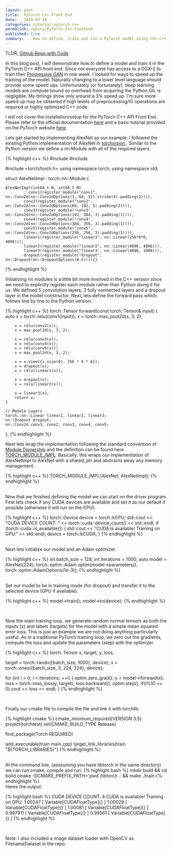 ```yaml
---
layout: post
title:  PyTorch C++ Front End
date:   2019-03-18
categories: tutorial pytorch c++
permalink: /posts/PyTorch-C++-Frontend
published: true
summary:    How to define, train and run a PyTorch model using the C++ frontend API.
---
```



TLDR; [Github Repo with Code](https://github.com/tebesu/pytorch-cpp-tutorial)

In this blog post, I will demonstrate how to define a model and train it in the PyTorch C++ API front end.
Since not everyone has access to a DGX-2 to train their [Progressive GAN](https://arxiv.org/abs/1710.10196) in one week.
I looked for ways to speed up the training of the model. Naturally changing to a lower level language should provide some speed ups.  Unfortunately (or fortunately), deep learning models are compute bound so overhead from acquiring the Python GIL is negligible. My timings show only around a 3% speed up. I'm sure more speed up may be obtained if high levels of preprocessing/IO operations are required or highly optimized C++ code.

I will not cover the installation/setup for the PyTorch C++ API Front End. Please refer to the official documentation [here](https://pytorch.org/cppdocs/installing.html) and a basic tutorial provided on the PyTorch website [here](https://pytorch.org/tutorials/advanced/cpp_frontend.html).


Lets get started by implementing AlexNet as our example. I followed the existing Python implementation of AlexNet in [torchvision ](https://github.com/pytorch/vision/blob/master/torchvision/models/alexnet.py). Similar to the Python version we define a nn.Module with all of the required layers.

<div class="small-spacer"></div>

{% highlight c++ %}
#include <iostream>
#include <vector>

#include <torch/torch.h>
using namespace torch;
using namespace std;

struct AlexNetImpl : torch::nn::Module {

    AlexNetImpl(int64_t N, int64_t M)
            : conv1(register_module("conv1", nn::Conv2d(nn::Conv2dOptions(3, 64, 11).stride(4).padding(2)))),
            conv2(register_module("conv2", nn::Conv2d(nn::Conv2dOptions(64, 192, 5).padding(2)))),
            conv3(register_module("conv3", nn::Conv2d(nn::Conv2dOptions(192, 384, 3).padding(1)))),
            conv4(register_module("conv4", nn::Conv2d(nn::Conv2dOptions(384, 256, 3).padding(1)))),
            conv5(register_module("conv5", nn::Conv2d(nn::Conv2dOptions(256, 256, 3).padding(1)))),
            linear1(register_module("linear1", nn::Linear(256*6*6, 4096))),
            linear2(register_module("linear2", nn::Linear(4096, 4096))),
            linear3(register_module("linear3", nn::Linear(4096, 1000))),
            dropout(register_module("dropout", nn::Dropout(nn::DropoutOptions(0.5)))){}
{% endhighlight %}

<div class="small-spacer"></div>
Initializing nn modules is a little bit more involved in the C++ version since we need to explicitly register each module rather than Python doing it for us. We defined 5 convolution layers, 3 fully connected layers and a dropout layer in the model constructor. Next, lets define the forward pass which follows line by line to the Python version.

<div class="small-spacer"></div>

{% highlight c++ %}
    torch::Tensor forward(const torch::Tensor& input) {
        auto x = torch::relu(conv1(input));
        x = torch::max_pool2d(x, 3, 2);

        x = relu(conv2(x));
        x = max_pool2d(x, 3, 2);

        x = relu(conv3(x));
        x = relu(conv4(x));
        x = relu(conv5(x));
        x = max_pool2d(x, 3, 2);

        x = x.view({x.size(0), 256 * 6 * 6});
        x = dropout(x);
        x = relu(linear1(x));

        x = dropout(x);
        x = relu(linear2(x));

        x = linear3(x);
        return x;
    }

    // Module Layers
    torch::nn::Linear linear1, linear2, linear3;
    nn::Dropout dropout;
    nn::Conv2d conv1, conv2, conv3, conv4, conv5;
};
{% endhighlight %}

<div class="small-spacer"></div>

Next lets wrap the implementation following the standard convention of [Module Ownership](https://pytorch.org/tutorials/advanced/cpp_frontend.html#module-ownership) and the definition can be found here [TORCH_MODULE_IMPL](https://github.com/pytorch/pytorch/blob/4bdaca827cc7b71b33210c0ed4f202540d6719f7/torch/csrc/api/include/torch/nn/pimpl.h#L195). Basically, this wraps our implementation of AlexNetImpl to AlexNet with a shared_ptr and abstracts away any memory management.

<div class="small-spacer"></div>

{% highlight c++ %}
TORCH_MODULE_IMPL(AlexNet, AlexNetImpl);
{% endhighlight %}


<br>
Now that we finished defining the model we can start on the driver program. First lets check if any CUDA devices are available and set it as our default if possible (otherwise it will run on the CPU).
<div class="small-spacer"></div>

{% highlight c++ %}
torch::Device device = torch::kCPU;
std::cout << "CUDA DEVICE COUNT: " << torch::cuda::device_count() << std::endl;
if (torch::cuda::is_available()) {
    std::cout << "CUDA is available! Training on GPU." << std::endl;
    device = torch::kCUDA;
}
{% endhighlight %}

<br>
Next lets initialize our model and an Adam optimizer.
<div class="small-spacer"></div>

{% highlight c++ %}
int batch_size = 128;
int iterations = 1000;
auto model = AlexNet(224);
torch::optim::Adam optim(model->parameters(), torch::optim::AdamOptions(1e-3));
{% endhighlight %}

<br>
Set our model to be in training mode (for dropout) and transfer it to the selected device (GPU if available).

<br>

{% highlight c++ %}
model->train();
model->to(device);
{% endhighlight %}

<br>

Now the main training loop, we generate random normal tensors as both the inputs (x) and labels (targets) for the model with a simple mean squared error loss. This is just an example we are not doing anything particularly useful. As in a traditional PyTorch training loop, we zero out the gradients, compute the loss and update the parameters (step) with the optimizer.

<div class="small-spacer"></div>
{% highlight c++ %}
torch::Tensor x, target, y, loss;

target = torch::randn({batch_size, 1000}, device);
x = torch::ones({batch_size, 3, 224, 224}, device);

for (int i = 0; i < iterations; ++i) {
    optim.zero_grad();
    y = model->forward(x);
    loss = torch::mse_loss(y, target);
    loss.backward();
    optim.step();
    if(i%10 == 0)
      cout << loss << endl;
}
{% endhighlight %}

<br>

Finally our cmake file to compile the file and link it with torchlib.

{% highlight cmake %}
cmake_minimum_required(VERSION 3.5)
project(torchtest)
set(CMAKE_BUILD_TYPE  Release)

find_package(Torch REQUIRED)

add_executable(train main.cpp)
target_link_libraries(train "${TORCH_LIBRARIES}")
{% endhighlight %}

<br>
At the command line, (asssuming you have libtorch in the same directory) we can run cmake, compile and run.
{% highlight bash %}
mkdir build && cd build
cmake -DCMAKE_PREFIX_PATH=`pwd`/libtorch .. && make
./train
{% endhighlight %}


<br>
Heres the output.

{% highlight bash %}
CUDA DEVICE COUNT: 4
CUDA is available! Training on GPU.
1.00247
[ Variable[CUDAFloatType]{} ]
1.00029
[ Variable[CUDAFloatType]{} ]
1.00081
[ Variable[CUDAFloatType]{} ]
0.997911
[ Variable[CUDAFloatType]{} ]
0.99561
[ Variable[CUDAFloatType]{} ]
{% endhighlight %}


<br>

Note: I also included a image dataset loader with OpenCV as FilenameDataset in the repo.


<br>
